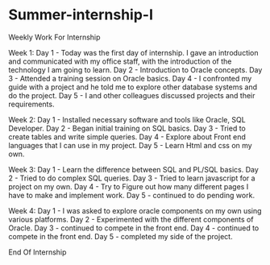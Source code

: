 # Summer-internship-I

Weekly Work For Internship

Week 1:
Day 1 - Today was the first day of internship. I gave an introduction and communicated with my office staff, with the introduction of the technology I am going to learn.
Day 2 - Introduction to Oracle concepts.
Day 3 - Attended a training session on Oracle basics.
Day 4 - I confronted my guide with a project and he told me to explore other database systems and do the project.
Day 5 - I and other colleagues discussed projects and their requirements.

Week 2:
Day 1 - Installed necessary software and tools like Oracle, SQL Developer.
Day 2 - Began initial training on SQL basics.
Day 3 - Tried to create tables and write simple queries.
Day 4 - Explore about Front end languages that I can use in my project.
Day 5 - Learn Html and css on my own.

Week 3:
Day 1 - Learn the difference between SQL and PL/SQL basics.
Day 2 - Tried to do complex SQL queries.
Day 3 - Tried to learn javascript for a project on my own.
Day 4 - Try to Figure out how many different pages I have to make and implement work.
Day 5 - continued to do pending work.

Week 4:
Day 1 - I was asked to explore oracle components on my own using various platforms.
Day 2 - Experimented with the different components of Oracle.
Day 3 - continued to compete in the front end.
Day 4 - continued to compete in the front end.
Day 5 - completed my side of the project.

End Of Internship
